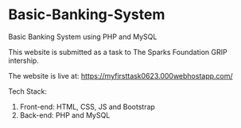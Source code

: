 # Basic-Banking-System
Basic Banking System using PHP and MySQL

This website is submitted as a task to The Sparks Foundation GRIP intership.

The website is live at: https://myfirsttask0623.000webhostapp.com/

Tech Stack:
1. Front-end: HTML, CSS, JS and Bootstrap
2. Back-end: PHP and MySQL
